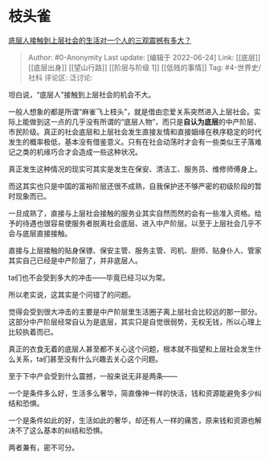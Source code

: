 # 枝头雀
[底层人接触到上层社会的生活对一个人的三观震撼有多大？](https://www.zhihu.com/question/39459235/answer/2538673790)

> Author: #0-Anonymity
> Last update: [编辑于 2022-06-24]
> Link: [[底层]] [[底层出身]] [[望山行路]] [[阶层与阶级 1]] [[低贱的事情]]
> Tag: #4-世界史/社科
> 评论区:
> 泛讨论:

坦白说，“底层人”接触到上层社会的机会不大。

一般人想象的都是所谓“麻雀飞上枝头”，就是借由恋爱关系突然进入上层社会。实际上能做到这一点的几乎没有所谓的“底层人物”，而只是**自认为底层**的中产阶层、市民阶级。真正的社会底层和上层社会发生直接友情和直接姻缘在秩序稳定的时代发生的概率极低，基本没有借鉴意义。只有在社会动荡时才会有一些类似王子落难记之类的机缘巧合才会造成一些这种状况。

真正发生这种情况的现实可其实是发生在保安、清洁工、服务员、维修师傅身上。

而这其实也只是中国的富裕阶层还很不成熟，自我保护还不够严密的初级阶段的暂时现象而已。

一旦成熟了，直接与上层社会接触的服务业其实自然而然的会有一些准入资格。给予的待遇也很容易使服务者脱离社会底层、进入中产阶层。以至于上层社会几乎不会与底层直接接触。

直接与上层接触的贴身保镖、保安主管、服务主管、司机、厨师、贴身仆人、管家其实自己已经是中产阶层了，并非底层人。

ta们也不会受到多大的冲击——毕竟已经习以为常。

所以老实说，这其实是个问错了的问题。

觉得会受到很大冲击的主要是中产阶层里生活圈子离上层社会比较远的那一部分。这部分中产阶层经常自认为是底层，其实只是自觉很弱势，无权无钱，所以心理上比较执着而已。

真正的衣食无着的底层人甚至都不关心这个问题，根本就不指望和上层社会发生什么关系，ta们甚至没有什么兴趣去关心这个问题。

至于下中产会受到什么震撼，一般来说无非是两条——

一个是条件多么好，生活多么奢华，简直像神一样的快活，钱和资源能避免多少纠结和恐惧。

一个是条件如此的好，生活如此的奢华，却还有人一样的痛苦，原来钱和资源也解决不了这么基本的纠结和恐惧。

两者兼有，密不可分。
